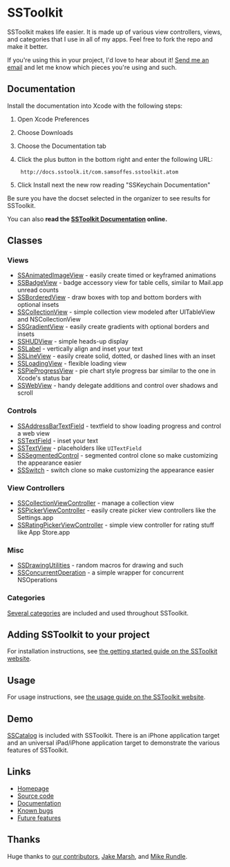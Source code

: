 # SSToolkit

SSToolkit makes life easier. It is made up of various view controllers, views, and categories that I use in all of my apps. Feel free to fork the repo and make it better.

If you're using this in your project, I'd love to hear about it! [Send me an email](mailto:sam@samsoff.es) and let me know which pieces you're using and such.

## Documentation

Install the documentation into Xcode with the following steps:

1. Open Xcode Preferences
2. Choose Downloads
3. Choose the Documentation tab
4. Click the plus button in the bottom right and enter the following URL:
    
        http://docs.sstoolk.it/com.samsoffes.sstoolkit.atom

5. Click Install next the new row reading "SSKeychain Documentation"

Be sure you have the docset selected in the organizer to see results for SSToolkit.

You can also **read the [SSToolkit Documentation](http://sstoolk.it/documentation) online.**

## Classes

### Views

* [SSAnimatedImageView][] - easily create timed or keyframed animations
* [SSBadgeView][] - badge accessory view for table cells, similar to Mail.app unread counts
* [SSBorderedView][] - draw boxes with top and bottom borders with optional insets
* [SSCollectionView][] - simple collection view modeled after UITableView and NSCollectionView
* [SSGradientView][] - easily create gradients with optional borders and insets
* [SSHUDView][] - simple heads-up display
* [SSLabel][] - vertically align and inset your text
* [SSLineView][] - easily create solid, dotted, or dashed lines with an inset
* [SSLoadingView][] - flexible loading view
* [SSPieProgressView][] - pie chart style progress bar similar to the one in Xcode's status bar
* [SSWebView][] - handy delegate additions and control over shadows and scroll

### Controls

* [SSAddressBarTextField][] - textfield to show loading progress and control a web view
* [SSTextField][] - inset your text
* [SSTextView][] - placeholders like `UITextField`
* [SSSegmentedControl][] - segmented control clone so make customizing the appearance easier
* [SSSwitch][] - switch clone so make customizing the appearance easier

### View Controllers

* [SSCollectionViewController][] - manage a collection view
* [SSPickerViewController][] - easily create picker view controllers like the Settings.app
* [SSRatingPickerViewController][] - simple view controller for rating stuff like App Store.app

### Misc

* [SSDrawingUtilities][] - random macros for drawing and such
* [SSConcurrentOperation][] - a simple wrapper for concurrent NSOperations

### Categories

[Several categories](http://github.com/samsoffes/sstoolkit/blob/master/SSToolkit/SSCategories.h) are included and used throughout SSToolkit.

## Adding SSToolkit to your project

For installation instructions, see [the getting started guide on the SSToolkit website](http://sstoolk.it/#getting-started).

## Usage

For usage instructions, see [the usage guide on the SSToolkit website](http://sstoolk.it/#usage).

## Demo

[SSCatalog](https://github.com/samsoffes/sstoolkit/tree/master/SSCatalog) is included with SSToolkit. There is an iPhone application target and an universal iPad/iPhone application target to demonstrate the various features of SSToolkit.

## Links

* [Homepage](http://sstoolk.it)
* [Source code](https://github.com/samsoffes/sstoolkit)
* [Documentation](http://sstoolk.it/documentation/)
* [Known bugs](https://github.com/samsoffes/sstoolkit/issues/labels/Bug)
* [Future features](https://github.com/samsoffes/sstoolkit/issues/labels/Feature)

## Thanks

Huge thanks to [our contributors](http://github.com/samsoffes/sstoolkit/contributors), [Jake Marsh](http://deallocatedobjects.com), and [Mike Rundle](http://flyosity.com).

[SSAnimatedImageView]: https://github.com/samsoffes/sstoolkit/blob/master/SSToolkit/SSAnimatedImageView.h
[SSBadgeView]: https://github.com/samsoffes/sstoolkit/blob/master/SSToolkit/SSBadgeView.h
[SSBorderedView]: https://github.com/samsoffes/sstoolkit/blob/master/SSToolkit/SSBorderedView.h
[SSCollectionView]: https://github.com/samsoffes/sstoolkit/blob/master/SSToolkit/SSCollectionView.h
[SSGradientView]: https://github.com/samsoffes/sstoolkit/blob/master/SSToolkit/SSGradientView.h
[SSHUDView]: https://github.com/samsoffes/sstoolkit/blob/master/SSToolkit/SSHUDView.h
[SSLabel]: https://github.com/samsoffes/sstoolkit/blob/master/SSToolkit/SSLabel.h
[SSLineView]: https://github.com/samsoffes/sstoolkit/blob/master/SSToolkit/SSLineView.h
[SSLoadingView]: https://github.com/samsoffes/sstoolkit/blob/master/SSToolkit/SSLoadingView.h
[SSPieProgressView]: https://github.com/samsoffes/sstoolkit/blob/master/SSToolkit/SSPieProgressView.h
[SSWebView]: https://github.com/samsoffes/sstoolkit/blob/master/SSToolkit/SSWebView.h
[SSAddressBarTextField]: https://github.com/samsoffes/sstoolkit/blob/master/SSToolkit/SSAddressBarTextField.h
[SSTextField]: https://github.com/samsoffes/sstoolkit/blob/master/SSToolkit/SSTextField.h
[SSTextView]: https://github.com/samsoffes/sstoolkit/blob/master/SSToolkit/SSTextView.h
[SSSegmentedControl]: https://github.com/samsoffes/sstoolkit/blob/master/SSToolkit/SSSegmentedControl.h
[SSSwitch]: https://github.com/samsoffes/sstoolkit/blob/master/SSToolkit/SSSwitch.h
[SSCollectionViewController]: https://github.com/samsoffes/sstoolkit/blob/master/SSToolkit/SSCollectionViewController.h
[SSPickerViewController]: https://github.com/samsoffes/sstoolkit/blob/master/SSToolkit/SSPickerViewController.h
[SSRatingPickerViewController]: https://github.com/samsoffes/sstoolkit/blob/master/SSToolkit/SSRatingPickerViewController.h
[SSDrawingUtilities]: https://github.com/samsoffes/sstoolkit/blob/master/SSToolkit/SSDrawingUtilities.h
[SSConcurrentOperation]: https://github.com/samsoffes/sstoolkit/blob/master/SSToolkit/SSConcurrentOperation.h
